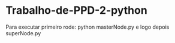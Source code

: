 # Trabalho-de-PPD-2-python
Para executar primeiro rode: python masterNode.py e logo depois superNode.py